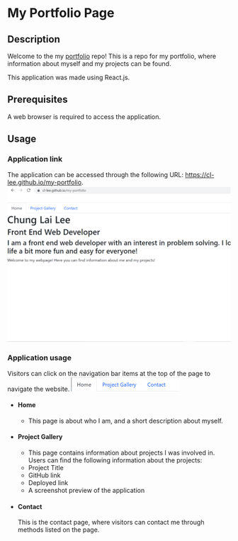 # My Portfolio Page

## Description
Welcome to the my [portfolio](https://cl-lee.github.io/my-portfolio) repo! This is a repo for my portfolio, where information about myself and my projects can be found.

This application was made using React.js.

## Prerequisites
A web browser is required to access the application.

## Usage
### Application link  
The application can be accessed through the following URL: https://cl-lee.github.io/my-portfolio.  
![The application web page](./assets/home.png)  

### Application usage
Visitors can click on the navigation bar items at the top of the page to navigate the website.
![The navigation bar](./assets/navbar.png)

- #### Home
    - This page is about who I am, and a short description about myself.
    
- #### Project Gallery
    - This page contains information about projects I was involved in. Users can find the following information about the projects:
    - Project Title
    - GitHub link
    - Deployed link
    - A screenshot preview of the application

- #### Contact
    This is the contact page, where visitors can contact me through methods listed on the page.
